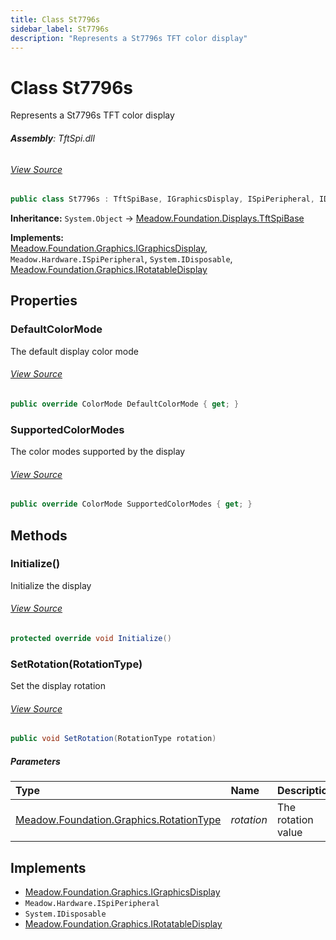 ```yaml
---
title: Class St7796s
sidebar_label: St7796s
description: "Represents a St7796s TFT color display"
---
```

# Class St7796s
Represents a St7796s TFT color display

###### **Assembly**: TftSpi.dll
###### [View Source](https://github.com/WildernessLabs/Meadow.Foundation.git/blob/develop/Source/Meadow.Foundation.Peripherals/Displays.TftSpi/Driver/Drivers/St7796s.cs#L9)
```csharp title="Declaration"
public class St7796s : TftSpiBase, IGraphicsDisplay, ISpiPeripheral, IDisposable, IRotatableDisplay
```
**Inheritance:** `System.Object` -> [Meadow.Foundation.Displays.TftSpiBase](../Meadow.Foundation.Displays/TftSpiBase)

**Implements:**  
[Meadow.Foundation.Graphics.IGraphicsDisplay](../Meadow.Foundation.Graphics/IGraphicsDisplay), `Meadow.Hardware.ISpiPeripheral`, `System.IDisposable`, [Meadow.Foundation.Graphics.IRotatableDisplay](../Meadow.Foundation.Graphics/IRotatableDisplay)

## Properties
### DefaultColorMode
The default display color mode
###### [View Source](https://github.com/WildernessLabs/Meadow.Foundation.git/blob/develop/Source/Meadow.Foundation.Peripherals/Displays.TftSpi/Driver/Drivers/St7796s.cs#L14)
```csharp title="Declaration"
public override ColorMode DefaultColorMode { get; }
```
### SupportedColorModes
The color modes supported by the display
###### [View Source](https://github.com/WildernessLabs/Meadow.Foundation.git/blob/develop/Source/Meadow.Foundation.Peripherals/Displays.TftSpi/Driver/Drivers/St7796s.cs#L19)
```csharp title="Declaration"
public override ColorMode SupportedColorModes { get; }
```
## Methods
### Initialize()
Initialize the display
###### [View Source](https://github.com/WildernessLabs/Meadow.Foundation.git/blob/develop/Source/Meadow.Foundation.Peripherals/Displays.TftSpi/Driver/Drivers/St7796s.cs#L61)
```csharp title="Declaration"
protected override void Initialize()
```
### SetRotation(RotationType)
Set the display rotation
###### [View Source](https://github.com/WildernessLabs/Meadow.Foundation.git/blob/develop/Source/Meadow.Foundation.Peripherals/Displays.TftSpi/Driver/Drivers/St7796s.cs#L165)
```csharp title="Declaration"
public void SetRotation(RotationType rotation)
```

##### Parameters

| Type | Name | Description |
|:--- |:--- |:--- |
| [Meadow.Foundation.Graphics.RotationType](../Meadow.Foundation.Graphics/RotationType) | *rotation* | The rotation value |


## Implements

* [Meadow.Foundation.Graphics.IGraphicsDisplay](../Meadow.Foundation.Graphics/IGraphicsDisplay)
* `Meadow.Hardware.ISpiPeripheral`
* `System.IDisposable`
* [Meadow.Foundation.Graphics.IRotatableDisplay](../Meadow.Foundation.Graphics/IRotatableDisplay)
